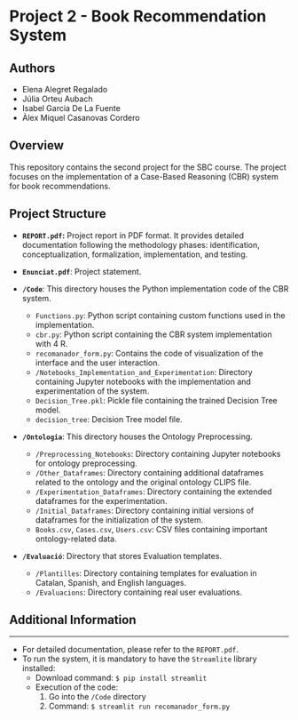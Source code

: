 # Project 2 - Book Recommendation System

## Authors
- Elena Alegret Regalado
- Júlia Orteu Aubach
- Isabel Garcia De La Fuente
- Àlex Miquel Casanovas Cordero

## Overview
This repository contains the second project for the SBC course. The project focuses on the implementation of a Case-Based Reasoning (CBR) system for book recommendations.

## Project Structure

- **`REPORT.pdf`:** Project report in PDF format. It provides detailed documentation following the methodology phases: identification, conceptualization, formalization, implementation, and testing.
- **`Enunciat.pdf`**: Project statement.

- **`/Code`**: This directory houses the Python implementation code of the CBR system.
	- `Functions.py`: Python script containing custom functions used in the implementation.
	- `cbr.py`: Python script containing the CBR system implementation with 4 R.
	- `recomanador_form.py`: Contains the code of visualization of the interface and the user interaction.
	- `/Notebooks_Implementation_and_Experimentation`: Directory containing Jupyter notebooks with the implementation and experimentation of the system.
	- `Decision_Tree.pkl`: Pickle file containing the trained Decision Tree model.
	- `decision_tree`: Decision Tree model file.

- **`/Ontologia`**: This directory houses the Ontology Preprocessing.
	- `/Preprocessing_Notebooks`: Directory containing Jupyter notebooks for ontology preprocessing.
	- `/Other_Dataframes`: Directory containing additional dataframes related to the ontology and the original ontology CLIPS file.
	- `/Experimentation_Dataframes`: Directory containing the extended dataframes for the experimentation.
	- `/Initial_Dataframes`: Directory containing initial versions of dataframes for the initialization of the system.
	- `Books.csv`, `Cases.csv`, `Users.csv`: CSV files containing important ontology-related data.

- **`/Evaluació`**: Directory that stores Evaluation templates.
	- `/Plantilles`: Directory containing templates for evaluation in Catalan, Spanish, and English languages.
	- `/Evaluacions`: Directory containing real user evaluations.

## Additional Information
---
- For detailed documentation, please refer to the `REPORT.pdf`.
- To run the system, it is mandatory to have the `Streamlite` library installed:
	- Download command: `$ pip install streamlit`
	- Execution of the code:
		1. Go into the `/Code` directory
		2. Command: `$ streamlit run recomanador_form.py`

